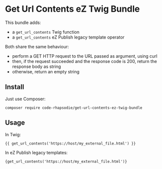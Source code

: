 # Get Url Contents eZ Twig Bundle

This bundle adds:

- a `get_url_contents` Twig function
- a `get_url_contents` eZ Publish legacy template operator

Both share the same behaviour:

- perform a GET HTTP request to the URL passed as argument, using curl
- then, if the request succeeded and the response code is 200, return the response body as string
- otherwise, return an empty string

## Install

Just use Composer:

`composer require code-rhapsodie/get-url-contents-ez-twig-bundle`

## Usage

In Twig:

```twig
{{ get_url_contents('https://host/my_external_file.html') }}
```

In eZ Publish legacy templates:

```
{get_url_contents('https://host/my_external_file.html')}
```
